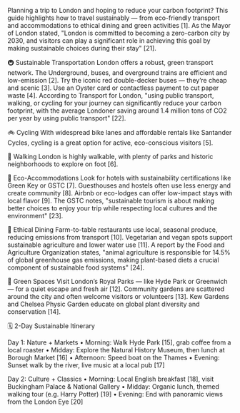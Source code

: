 Planning a trip to London and hoping to reduce your carbon footprint? This guide highlights how to travel sustainably — from eco-friendly transport and accommodations to ethical dining and green activities [1]. As the Mayor of London stated, "London is committed to becoming a zero-carbon city by 2030, and visitors can play a significant role in achieving this goal by making sustainable choices during their stay" [21].

🚇 Sustainable Transportation
London offers a robust, green transport network. The Underground, buses, and overground trains are efficient and low-emission [2]. Try the iconic red double-decker buses — they’re cheap and scenic [3]. Use an Oyster card or contactless payment to cut paper waste [4]. According to Transport for London, "using public transport, walking, or cycling for your journey can significantly reduce your carbon footprint, with the average Londoner saving around 1.4 million tons of CO2 per year by using public transport" [22].

🚲 Cycling
With widespread bike lanes and affordable rentals like Santander Cycles, cycling is a great option for active, eco-conscious visitors [5]. 

🚶 Walking
London is highly walkable, with plenty of parks and historic neighborhoods to explore on foot [6].

🏨 Eco-Accommodations
Look for hotels with sustainability certifications like Green Key or GSTC [7]. Guesthouses and hostels often use less energy and create community [8]. Airbnb or eco-lodges can offer low-impact stays with local flavor [9]. The GSTC notes, "sustainable tourism is about making better choices to enjoy your trip while respecting local cultures and the environment" [23].

🌱 Ethical Dining
Farm-to-table restaurants use local, seasonal produce, reducing emissions from transport [10]. Vegetarian and vegan spots support sustainable agriculture and lower water use [11]. A report by the Food and Agriculture Organization states, "animal agriculture is responsible for 14.5% of global greenhouse gas emissions, making plant-based diets a crucial component of sustainable food systems" [24].

🌳 Green Spaces
Visit London’s Royal Parks — like Hyde Park or Greenwich — for a quiet escape and fresh air [12]. Community gardens are scattered around the city and often welcome visitors or volunteers [13]. Kew Gardens and Chelsea Physic Garden educate on global plant diversity and conservation [14].

🗓️ 2-Day Sustainable Itinerary

Day 1: Nature + Markets
	•	Morning: Walk Hyde Park [15], grab coffee from a local roaster
	•	Midday: Explore the Natural History Museum, then lunch at Borough Market [16]
	•	Afternoon: Speed boat on the Thames
	•	Evening: Sunset walk by the river, live music at a local pub [17]

Day 2: Culture + Classics
	•	Morning: Local English breakfast [18], visit Buckingham Palace & National Gallery
	•	Midday: Organic lunch, themed walking tour (e.g. Harry Potter) [19]
	•	Evening: End with panoramic views from the London Eye [20]